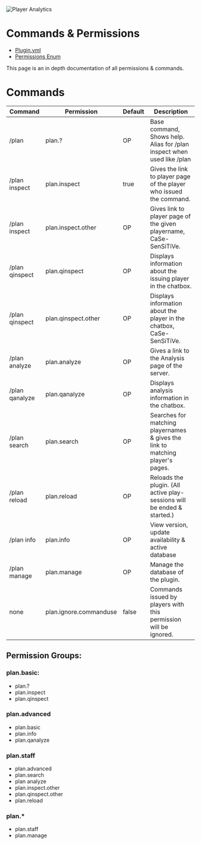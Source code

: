 ![Player Analytics](https://puu.sh/t8vin.png)
# Commands & Permissions

- [Plugin.yml](/Plan/src/main/resources/plugin.yml)
- [Permissions Enum](/Plan/src/main/java/com/djrapitops/plan/Permissions.java)

This page is an in depth documentation of all permissions & commands.

# Commands

Command | Permission | Default | Description
--- | ---- | ------ | ---------------------------------
/plan | plan.? | OP | Base command, Shows help. Alias for /plan inspect <player> when used like /plan <player>
/plan inspect | plan.inspect | true | Gives the link to player page of the player who issued the command.
/plan inspect <player> | plan.inspect.other | OP | Gives link to player page of the given playername, CaSe-SenSiTiVe.
/plan qinspect | plan.qinspect | OP | Displays information about the issuing player in the chatbox.
/plan qinspect <player> | plan.qinspect.other | OP | Displays information about the player in the chatbox, CaSe-SenSiTiVe.
/plan analyze | plan.analyze | OP | Gives a link to the Analysis page of the server.
/plan qanalyze | plan.qanalyze | OP | Displays analysis information in the chatbox.
/plan search <argument> | plan.search | OP | Searches for matching playernames & gives the link to matching player's pages.
/plan reload | plan.reload | OP | Reloads the plugin. (All active play-sessions will be ended & started.)
/plan info | plan.info | OP | View version, update availability & active database
/plan manage | plan.manage | OP | Manage the database of the plugin.
none | plan.ignore.commanduse | false | Commands issued by players with this permission will be ignored.
  
## Permission Groups:

### plan.basic:
- plan.?
- plan.inspect
- plan.qinspect

### plan.advanced
- plan.basic
- plan.info
- plan.qanalyze

### plan.staff
- plan.advanced
- plan.search
- plan analyze
- plan.inspect.other
- plan.qinspect.other
- plan.reload

### plan.*
- plan.staff
- plan.manage
